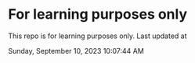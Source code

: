 # For learning purposes only
This repo is for learning purposes only.
Last updated at

Sunday, September 10, 2023 10:07:44 AM

